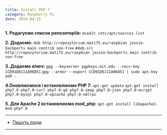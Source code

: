 ```yaml
---
title: Install PHP 7
category: Raspberry Pi
date: 2019-04-15
---
```


**1. Редагуємо список репозиторіїв:**
`mcedit /etc/apt/sources.list`

**2. Додаємо:**
`deb http://repozytorium.mati75.eu/raspbian jessie-backports main contrib non-free`
`#deb-src http://repozytorium.mati75.eu/raspbian jessie-backports main contrib non-free`

**3. Додаємо ключ:**
`gpg --keyserver pgpkeys.mit.edu --recv-key CCD91D6111A06851`
`gpg --armor --export CCD91D6111A06851 | sudo apt-key add -`

**4.Оновлюємося і встановлюємо PHP 7:**
`apt-get update`
`apt-get install php7.0 php7.0-curl php7.0-gd php7.0-imap php7.0-json php7.0-mcrypt php7.0-mysql php7.0-opcache php7.0-xmlrpc`

**5. Для Apache 2 встановлюємо mod_php:**
`apt-get install libapache2-mod-php7.0`

-----

* <a href="http://www.ramoonus.nl/2016/07/17/install-php-7-raspberry-pi/">Пишуть люди</a>

-----